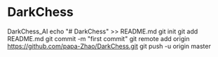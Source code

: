 # DarkChess
DarkChess_AI
echo "# DarkChess" >> README.md
git init
git add README.md
git commit -m "first commit"
git remote add origin https://github.com/papa-Zhao/DarkChess.git
git push -u origin master
